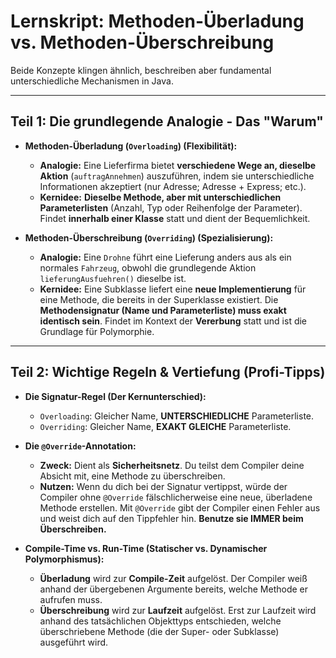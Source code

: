 # Lernskript: Methoden-Überladung vs. Methoden-Überschreibung

Beide Konzepte klingen ähnlich, beschreiben aber fundamental unterschiedliche Mechanismen in Java.

---

## Teil 1: Die grundlegende Analogie - Das "Warum"

- **Methoden-Überladung (`Overloading`) (Flexibilität):**
    - **Analogie:** Eine Lieferfirma bietet **verschiedene Wege an, dieselbe Aktion** (`auftragAnnehmen`) auszuführen, indem sie unterschiedliche Informationen akzeptiert (nur Adresse; Adresse + Express; etc.).
    - **Kernidee:** **Dieselbe Methode, aber mit unterschiedlichen Parameterlisten** (Anzahl, Typ oder Reihenfolge der Parameter). Findet **innerhalb einer Klasse** statt und dient der Bequemlichkeit.

- **Methoden-Überschreibung (`Overriding`) (Spezialisierung):**
    - **Analogie:** Eine `Drohne` führt eine Lieferung anders aus als ein normales `Fahrzeug`, obwohl die grundlegende Aktion `lieferungAusfuehren()` dieselbe ist.
    - **Kernidee:** Eine Subklasse liefert eine **neue Implementierung** für eine Methode, die bereits in der Superklasse existiert. Die **Methodensignatur (Name und Parameterliste) muss exakt identisch sein**. Findet im Kontext der **Vererbung** statt und ist die Grundlage für Polymorphie.

---

## Teil 2: Wichtige Regeln & Vertiefung (Profi-Tipps)

- **Die Signatur-Regel (Der Kernunterschied):**
    - `Overloading`: Gleicher Name, **UNTERSCHIEDLICHE** Parameterliste.
    - `Overriding`: Gleicher Name, **EXAKT GLEICHE** Parameterliste.

- **Die `@Override`-Annotation:**
    - **Zweck:** Dient als **Sicherheitsnetz**. Du teilst dem Compiler deine Absicht mit, eine Methode zu überschreiben.
    - **Nutzen:** Wenn du dich bei der Signatur vertippst, würde der Compiler ohne `@Override` fälschlicherweise eine neue, überladene Methode erstellen. Mit `@Override` gibt der Compiler einen Fehler aus und weist dich auf den Tippfehler hin. **Benutze sie IMMER beim Überschreiben.**

- **Compile-Time vs. Run-Time (Statischer vs. Dynamischer Polymorphismus):**
    - **Überladung** wird zur **Compile-Zeit** aufgelöst. Der Compiler weiß anhand der übergebenen Argumente bereits, welche Methode er aufrufen muss.
    - **Überschreibung** wird zur **Laufzeit** aufgelöst. Erst zur Laufzeit wird anhand des tatsächlichen Objekttyps entschieden, welche überschriebene Methode (die der Super- oder Subklasse) ausgeführt wird.